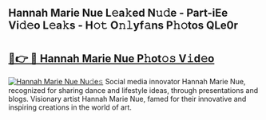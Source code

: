 ## Hannah Marie Nue L𝚎a𝚔ed N𝚞𝚍e - Part-iEe Vi𝚍𝚎o L𝚎a𝚔s - H𝚘𝚝 O𝚗𝚕yf𝚊ns P𝚑𝚘tos QLe0r

# <h2><a href="http://kfcwgx.oniu.top/?m=Hannah+Marie+Nue">🔗👉 🔴 Hannah Marie Nue P𝚑ot𝚘𝚜 V𝚒d𝚎o</a></h2>

[![Hannah Marie Nue Nu𝚍e𝚜](https://i.imgur.com/0qMVB7G.gif)](http://kfcwgx.oniu.top/?m=Hannah+Marie+Nue)
Social media innovator Hannah Marie Nue, recognized for sharing dance and lifestyle ideas, through presentations and blogs. Visionary artist Hannah Marie Nue, famed for their innovative and inspiring creations in the world of art.  
